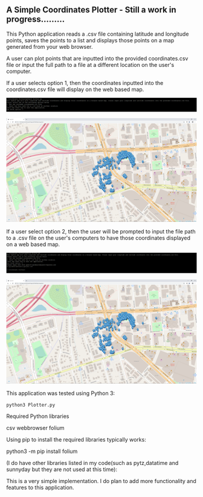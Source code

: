 ## A Simple Coordinates Plotter - Still a work in progress.........

This Python application reads a .csv file containing latitude and longitude points, saves the points to a list and displays those points on a map generated from your web browser.

A user can plot points that are inputted into the provided coordinates.csv file or input the full path to a file at a different location on the user's computer.


If a user selects option 1, then the coordinates inputted into the coordinates.csv file will display on the web based map.

![Image1](https://github.com/bwilliams4428/Python-Projects/blob/main/A%20Simple%20Coordinates%20Plotter/ThePlotter/option1.PNG)

![Output](https://github.com/bwilliams4428/Python-Projects/blob/main/A%20Simple%20Coordinates%20Plotter/ThePlotter/Capture1.PNG)


If a user select option 2, then the user will be prompted to input the file path to a .csv file on the user's computers to have those coordinates displayed on a web based map.

![Image2](https://github.com/bwilliams4428/Python-Projects/blob/main/A%20Simple%20Coordinates%20Plotter/ThePlotter/option2.PNG)

![Output](https://github.com/bwilliams4428/Python-Projects/blob/main/A%20Simple%20Coordinates%20Plotter/ThePlotter/Capture1.PNG)


This application was tested using Python 3:
    
    python3 Plotter.py

Required Python libraries

csv
webbrowser
folium

Using pip to install the required libraries typically works:

python3 -m pip install folium

(I do have other libraries listed in my code(such as pytz,datatime and sunnyday but they are not used at this time):

This is a very simple implementation. I do plan to add more functionality and features to this application.
